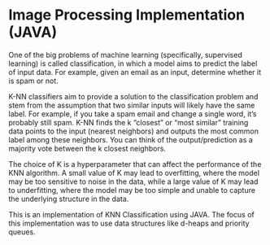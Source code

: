 # Image Processing Implementation (JAVA)
One of the big problems of machine learning (specifically, supervised learning) is called classification, in which a model aims to predict the label of input data. For example, given an email as an input, determine whether it is spam or not.

K-NN classifiers aim to provide a solution to the classification problem and stem from the assumption that two similar inputs will likely have the same label. For example, if you take a spam email and change a single word, it’s probably still spam. K-NN finds the k “closest” or “most similar” training data points to the input (nearest neighbors) and outputs the most common label among these neighbors. You can think of the output/prediction as a majority vote between the k closest neighbors.

The choice of K is a hyperparameter that can affect the performance of the KNN algorithm. A small value of K may lead to overfitting, where the model may be too sensitive to noise in the data, while a large value of K may lead to underfitting, where the model may be too simple and unable to capture the underlying structure in the data.

This is an implementation of KNN Classification using JAVA. The focus of this implementation was to use data structures like d-heaps and priority queues.
